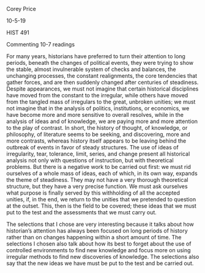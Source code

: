 
Corey Price

10-5-19

HIST 491

Commenting 10-7 readings

For many years, historians have preferred to turn their attention to long periods, beneath the changes of political events, they were trying to show the stable, almost invulnerable system of checks and balances, the unchanging processes, the constant realignments, the core tendencies that gather forces, and are then suddenly changed after centuries of steadiness.  Despite appearances, we must not imagine that certain historical disciplines have moved from the constant to the irregular, while others have moved from the tangled mass of irregulars to the great, unbroken unities; we must not imagine that in the analysis of politics, institutions, or economics, we have become more and more sensitive to overall resolves, while in the analysis of ideas and of knowledge, we are paying more and more attention to the play of contrast.  In short, the history of thought, of knowledge, or philosophy, of literature seems to be seeking, and discovering, more and more contrasts, whereas history itself appears to be leaving behind the outbreak of events in favor of steady structures.  The use of ideas of irregularity, tear, tolerance, limit, series, and change present all historical analysis not only with questions of instruction, but with theoretical problems.  But there is a negative work to be carried out first: we must rid ourselves of a whole mass of ideas, each of which, in its own way, expands the theme of steadiness.  They may not have a very thorough theoretical structure, but they have a very precise function. We must ask ourselves what purpose is finally served by this withholding of all the accepted unities, if, in the end, we return to the unities that we pretended to question at the outset. This, then is the field to be covered; these ideas that we must put to the test and the assessments that we must carry out.

The selections that I chose are very interesting because it talks about how historian’s attention has always been focused on long periods of history rather than on changes happening within a short amount of time.  The selections I chosen also talk about how its best to forget about the use of controlled environments to find new knowledge and focus more on using irregular methods to find new discoveries of knowledge. The selections also say that the new ideas we have must be put to the test and be carried out.
